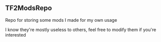 ## TF2ModsRepo

Repo for storing some mods I made for my own usage

I know they're mostly useless to others, feel free to modify them if you're interested
